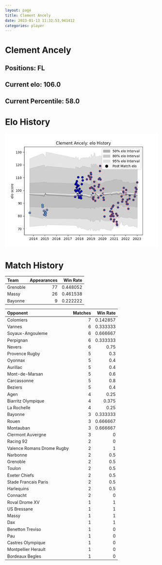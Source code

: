 ```yaml
---  
layout: page  
title: Clement Ancely  
date: 2023-01-13 11:32:53.941412  
categories: player  
---
```

# Clement Ancely

## Positions: FL

## Current elo: 106.0

## Current Percentile: 58.0

# Elo History


![elo history](history_ClementAncely.png)
# Match History


| Team     |   Appearances |   Win Rate |
|:---------|--------------:|-----------:|
| Grenoble |            77 |   0.448052 |
| Massy    |            26 |   0.461538 |
| Bayonne  |             9 |   0.222222 |

| Opponent                   |   Matches |   Win Rate |
|:---------------------------|----------:|-----------:|
| Colomiers                  |         7 |   0.142857 |
| Vannes                     |         6 |   0.333333 |
| Soyaux-Angouleme           |         6 |   0.666667 |
| Perpignan                  |         6 |   0.333333 |
| Nevers                     |         6 |   0.75     |
| Provence Rugby             |         5 |   0.3      |
| Oyonnax                    |         5 |   0.4      |
| Aurillac                   |         5 |   0.4      |
| Mont-de-Marsan             |         5 |   0.6      |
| Carcassonne                |         5 |   0.8      |
| Beziers                    |         5 |   0.4      |
| Agen                       |         4 |   0.25     |
| Biarritz Olympique         |         4 |   0.375    |
| La Rochelle                |         4 |   0.25     |
| Bayonne                    |         3 |   0.333333 |
| Rouen                      |         3 |   0.666667 |
| Montauban                  |         3 |   0.666667 |
| Clermont Auvergne          |         3 |   0        |
| Racing 92                  |         2 |   0        |
| Valence Romans Drome Rugby |         2 |   1        |
| Narbonne                   |         2 |   0.5      |
| Grenoble                   |         2 |   0.5      |
| Toulon                     |         2 |   0.5      |
| Exeter Chiefs              |         2 |   0.5      |
| Stade Francais Paris       |         2 |   0.5      |
| Harlequins                 |         2 |   0.5      |
| Connacht                   |         2 |   0        |
| Roval Drome XV             |         1 |   1        |
| US Bressane                |         1 |   1        |
| Massy                      |         1 |   1        |
| Dax                        |         1 |   1        |
| Benetton Treviso           |         1 |   0        |
| Pau                        |         1 |   0        |
| Castres Olympique          |         1 |   0        |
| Montpellier Herault        |         1 |   0        |
| Bordeaux Begles            |         1 |   0        |